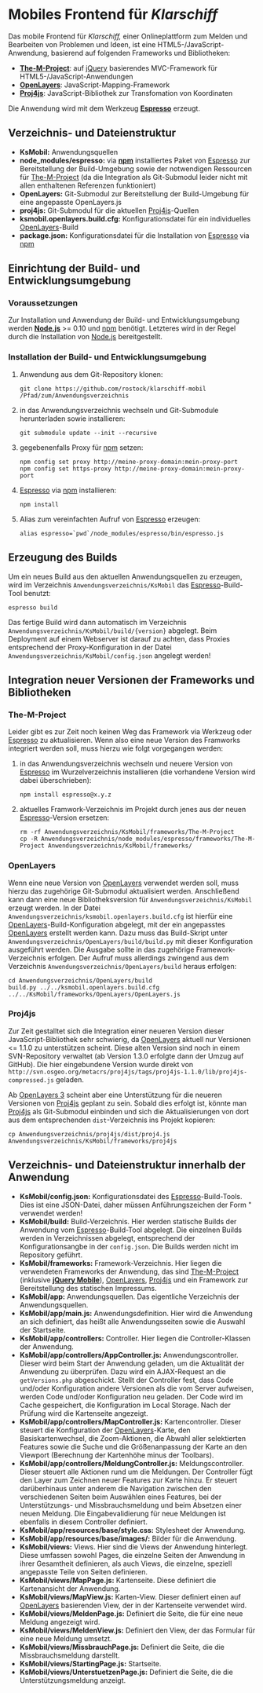 # Mobiles Frontend für *Klarschiff*

Das mobile Frontend für *Klarschiff,* einer Onlineplattform zum Melden und Bearbeiten von Problemen und Ideen, ist eine HTML5-/JavaScript-Anwendung, basierend auf folgenden Frameworks und Bibliotheken:

*   [**The-M-Project**](http://www.the-m-project.org): auf [jQuery](https://jquery.com) basierendes MVC-Framework für HTML5-/JavaScript-Anwendungen
*   [**OpenLayers**](http://openlayers.org): JavaScript-Mapping-Framework
*   [**Proj4js**](https://github.com/proj4js/proj4js): JavaScript-Bibliothek zur Transfomation von Koordinaten

Die Anwendung wird mit dem Werkzeug [**Espresso**](https://github.com/mwaylabs/Espresso) erzeugt.

## Verzeichnis- und Dateienstruktur

*   **KsMobil:** Anwendungsquellen
*   **node\_modules/espresso:** via [**npm**](https://www.npmjs.com) installiertes Paket von [Espresso](https://github.com/mwaylabs/Espresso) zur Bereitstellung der Build-Umgebung sowie der notwendigen Ressourcen für [The-M-Project](http://www.the-m-project.org) (da die Integration als Git-Submodul leider nicht mit allen enthaltenen Referenzen funktioniert)
*   **OpenLayers:** Git-Submodul zur Bereitstellung der Build-Umgebung für eine angepasste OpenLayers.js
*   **proj4js:** Git-Submodul für die aktuellen [Proj4js](https://github.com/proj4js/proj4js)-Quellen
*   **ksmobil.openlayers.build.cfg:** Konfigurationsdatei für ein individuelles [OpenLayers](http://openlayers.org)-Build
*   **package.json:** Konfigurationsdatei für die Installation von [Espresso](https://github.com/mwaylabs/Espresso) via [npm](https://www.npmjs.com)

## Einrichtung der Build- und Entwicklungsumgebung

### Voraussetzungen

Zur Installation und Anwendung der Build- und Entwicklungsumgebung werden [**Node.js**](http://nodejs.org) >= 0.10 und [npm](https://www.npmjs.com) benötigt. Letzteres wird in der Regel durch die Installation von [Node.js](http://nodejs.org) bereitgestellt.

### Installation der Build- und Entwicklungsumgebung

1.  Anwendung aus dem Git-Repository klonen:

        git clone https://github.com/rostock/klarschiff-mobil /Pfad/zum/Anwendungsverzeichnis
        
1.  in das Anwendungsverzeichnis wechseln und Git-Submodule herunterladen sowie installieren:

        git submodule update --init --recursive

1.  gegebenenfalls Proxy für [npm](https://www.npmjs.com) setzen:
    
        npm config set proxy http://meine-proxy-domain:mein-proxy-port
        npm config set https-proxy http://meine-proxy-domain:mein-proxy-port

1.  [Espresso](https://github.com/mwaylabs/Espresso) via [npm](https://www.npmjs.com) installieren:

        npm install

1.  Alias zum vereinfachten Aufruf von [Espresso](https://github.com/mwaylabs/Espresso) erzeugen:

        alias espresso=`pwd`/node_modules/espresso/bin/espresso.js

## Erzeugung des Builds

Um ein neues Build aus den aktuellen Anwendungsquellen zu erzeugen, wird im Verzeichnis `Anwendungsverzeichnis/KsMobil` das [Espresso](https://github.com/mwaylabs/Espresso)-Build-Tool benutzt:

    espresso build

Das fertige Build wird dann automatisch im Verzeichnis `Anwendungsverzeichnis/KsMobil/build/{version}` abgelegt. Beim Deployment auf einem Webserver ist darauf zu achten, dass Proxies entsprechend der Proxy-Konfiguration in der Datei `Anwendungsverzeichnis/KsMobil/config.json` angelegt werden!

## Integration neuer Versionen der Frameworks und Bibliotheken

### The-M-Project

Leider gibt es zur Zeit noch keinen Weg das Framework via Werkzeug oder [Espresso](https://github.com/mwaylabs/Espresso) zu aktualisieren. Wenn also eine neue Version des Framworks integriert werden soll, muss hierzu wie folgt vorgegangen werden:

1.  in das Anwendungsverzeichnis wechseln und neuere Version von [Espresso](https://github.com/mwaylabs/Espresso) im Wurzelverzeichnis installieren (die vorhandene Version wird dabei überschrieben):

        npm install espresso@x.y.z

1.  aktuelles Framwork-Verzeichnis im Projekt durch jenes aus der neuen [Espresso](https://github.com/mwaylabs/Espresso)-Version ersetzen:

        rm -rf Anwendungsverzeichnis/KsMobil/frameworks/The-M-Project
        cp -R Anwendungsverzeichnis/node_modules/espresso/frameworks/The-M-Project Anwendungsverzeichnis/KsMobil/frameworks/

### OpenLayers

Wenn eine neue Version von [OpenLayers](http://openlayers.org) verwendet werden soll, muss hierzu das zugehörige Git-Submodul aktualisiert werden. Anschließend kann dann eine neue Bibliotheksversion für `Anwendungsverzeichnis/KsMobil` erzeugt werden. In der Datei `Anwendungsverzeichnis/ksmobil.openlayers.build.cfg` ist hierfür eine [OpenLayers](http://openlayers.org)-Build-Konfiguration abgelegt, mit der ein angepasstes [OpenLayers](http://openlayers.org) erstellt werden kann. Dazu muss das Build-Skript unter `Anwendungsverzeichnis/OpenLayers/build/build.py` mit dieser Konfiguration ausgeführt werden. Die Ausgabe sollte in das zugehörige Framework-Verzeichnis erfolgen.  Der Aufruf muss allerdings zwingend aus dem Verzeichnis `Anwendungsverzeichnis/OpenLayers/build` heraus erfolgen:

    cd Anwendungsverzeichnis/OpenLayers/build
    build.py ../../ksmobil.openlayers.build.cfg ../../KsMobil/frameworks/OpenLayers/OpenLayers.js

### Proj4js

Zur Zeit gestalltet sich die Integration einer neueren Version dieser JavaScript-Bibliothek sehr schwierig, da [OpenLayers](http://openlayers.org) aktuell nur Versionen <= 1.1.0 zu unterstützen scheint. Diese alten Version sind noch in einem SVN-Repository verwaltet (ab Version 1.3.0 erfolgte dann der Umzug auf GitHub). Die hier eingebundene Version wurde direkt von `http://svn.osgeo.org/metacrs/proj4js/tags/proj4js-1.1.0/lib/proj4js-compressed.js` geladen. 

Ab [OpenLayers 3](http://openlayers.org) scheint aber eine Unterstützung für die neueren Versionen von [Proj4js](https://github.com/proj4js/proj4js) geplant zu sein. Sobald dies erfolgt ist, könnte man [Proj4js](https://github.com/proj4js/proj4js) als Git-Submodul einbinden und sich die Aktualisierungen von dort aus dem entsprechenden `dist`-Verzeichnis ins Projekt kopieren:

    cp Anwendungsverzeichnis/proj4js/dist/proj4.js Anwendungsverzeichnis/KsMobil/frameworks/proj4js

## Verzeichnis- und Dateienstruktur innerhalb der Anwendung

*   **KsMobil/config.json:** Konfigurationsdatei des [Espresso](https://github.com/mwaylabs/Espresso)-Build-Tools. Dies ist eine JSON-Datei, daher müssen Anführungszeichen der Form " verwendet werden!
*   **KsMobil/build:** Build-Verzeichnis. Hier werden statische Builds der Anwendung vom [Espresso](https://github.com/mwaylabs/Espresso)-Build-Tool abgelegt. Die einzelnen Builds werden in Verzeichnissen abgelegt, entsprechend der Konfigurationsangbe in der `config.json`. Die Builds werden nicht im Repository geführt.
*   **KsMobil/frameworks:** Framework-Verzeichnis. Hier liegen die verwendeten Frameworks der Anwendung, das sind [The-M-Project](http://www.the-m-project.org) (inklusive [**jQuery Mobile**](https://jquerymobile.com)), [OpenLayers](http://openlayers.org), [Proj4js](https://github.com/proj4js/proj4js) und ein Framework zur Bereitstellung des statischen Impressums.
*   **KsMobil/app:** Anwendungsquellen. Das eigentliche Verzeichnis der Anwendungsquellen.
*   **KsMobil/app/main.js:** Anwendungsdefinition. Hier wird die Anwendung an sich definiert, das heißt alle Anwendungsseiten sowie die Auswahl der Startseite.
*   **KsMobil/app/controllers:** Controller. Hier liegen die Controller-Klassen der Anwendung.
*   **KsMobil/app/controllers/AppController.js:** Anwendungscontroller. Dieser wird beim Start der Anwendung geladen, um die Aktualität der Anwendung zu überprüfen. Dazu wird ein AJAX-Request an die `getVersions.php` abgeschickt. Stellt der Controller fest, dass Code und/oder Konfiguration andere Versionen als die vom Server aufweisen, werden Code und/oder Konfiguration neu geladen. Der Code wird im Cache gespeichert, die Konfiguration im Local Storage. Nach der Prüfung wird die Kartenseite angezeigt.
*   **KsMobil/app/controllers/MapController.js:** Kartencontroller. Dieser steuert die Konfiguration der [OpenLayers](http://openlayers.org)-Karte, den Basiskartenwechsel, die Zoom-Aktionen, die Abwahl aller selektierten Features sowie die Suche und die Größenanpassung der Karte an den Viewport (Berechnung der Kartenhöhe minus der Toolbars).
*   **KsMobil/app/controllers/MeldungController.js:** Meldungscontroller. Dieser steuert alle Aktionen rund um die Meldungen. Der Controller fügt den Layer zum Zeichnen neuer Features zur Karte hinzu. Er steuert darüberhinaus unter anderem die Navigation zwischen den verschiedenen Seiten beim Auswählen eines Features, bei der Unterstützungs- und Missbrauchsmeldung und beim Absetzen einer neuen Meldung. Die Eingabevalidierung für neue Meldungen ist  ebenfalls in diesem Controller definiert.
*   **KsMobil/app/resources/base/style.css:** Stylesheet der Anwendung.
*   **KsMobil/app/resources/base/images/:** Bilder für die Anwendung.
*   **KsMobil/views:** Views. Hier sind die Views der Anwendung hinterlegt. Diese umfassen sowohl Pages, die einzelne Seiten der Anwendung in ihrer Gesamtheit definieren, als auch Views, die einzelne, speziell angepasste Teile von Seiten definieren.
*   **KsMobil/views/MapPage.js:** Kartenseite. Diese definiert die Kartenansicht der Anwendung.
*   **KsMobil/views/MapView.js:** Karten-View. Dieser definiert einen auf [OpenLayers](http://openlayers.org) basierenden View, der in der Kartenseite verwendet wird.
*   **KsMobil/views/MeldenPage.js:** Definiert die Seite, die für eine neue Meldung angezeigt wird.
*   **KsMobil/views/MeldenView.js:** Definiert den View, der das Formular für eine neue Meldung umsetzt.
*   **KsMobil/views/MissbrauchPage.js:** Definiert die Seite, die die  Missbrauchsmeldung darstellt.
*   **KsMobil/views/StartingPage.js:** Startseite.
*   **KsMobil/views/UnterstuetzenPage.js:** Definiert die Seite, die die Unterstützungsmeldung anzeigt.